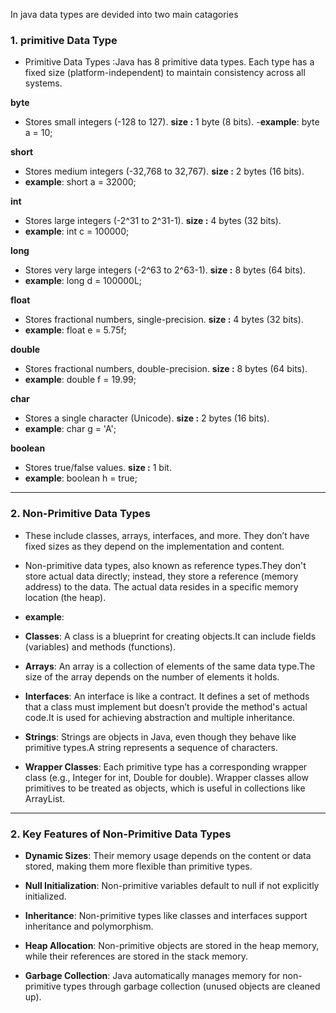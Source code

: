 In java data types are devided into two main catagories
### **1. primitive Data Type**
- Primitive Data Types :Java has 8 primitive data types. Each type has a fixed size (platform-independent) to 
  maintain consistency across all systems.

**byte**             
- Stores small integers (-128 to 127). **size :** 1 byte (8 bits).
-**example**: byte a = 10;

**short**
- Stores medium integers (-32,768 to 32,767). **size :** 2 bytes (16 bits).
- **example**: short a = 32000;

**int**
- Stores large integers (-2^31 to 2^31-1). **size :** 	4 bytes (32 bits).
- **example**: int c = 100000;

**long**
-	Stores very large integers (-2^63 to 2^63-1). **size :** 	8 bytes (64 bits).
-	**example**: long d = 100000L;

**float**
- Stores fractional numbers, single-precision. **size :** 	4 bytes (32 bits).
-	**example**: float e = 5.75f;

**double**
- Stores fractional numbers, double-precision. **size :** 	8 bytes (64 bits).
- **example**: double f = 19.99;

**char**  
- Stores a single character (Unicode). **size :**  2 bytes (16 bits).
- **example**: char g = 'A';

**boolean** 
- Stores true/false values. **size :** 1 bit.
- **example**: boolean h = true;

---

### **2. Non-Primitive Data Types**
- These include classes, arrays, interfaces, and more. They don’t have fixed sizes as they depend on the 
  implementation and content.
- Non-primitive data types, also known as reference types.They don't store actual data directly; instead, they 
  store a reference (memory address) to the data. The actual data resides in a specific memory location (the 
  heap).
  
- **example**:
- **Classes**: A class is a blueprint for creating objects.It can include fields (variables) and methods 
  (functions).
  
- **Arrays**: An array is a collection of elements of the same data type.The size of the array depends on the 
  number of elements it holds.
  
- **Interfaces**: An interface is like a contract. It defines a set of methods that a class must implement but 
  doesn’t provide the method's actual code.It is used for achieving abstraction and multiple inheritance.
  
- **Strings**: Strings are objects in Java, even though they behave like primitive types.A string represents a 
  sequence of characters.
  
- **Wrapper Classes**: Each primitive type has a corresponding wrapper class (e.g., Integer for int, Double for 
  double). Wrapper classes allow primitives to be treated as objects, which is useful in collections like 
  ArrayList.

---

### **2. Key Features of Non-Primitive Data Types**

- **Dynamic Sizes**: Their memory usage depends on the content or data stored, making them more flexible than 
  primitive types.

- **Null Initialization**: Non-primitive variables default to null if not explicitly initialized.

- **Inheritance**: Non-primitive types like classes and interfaces support inheritance and polymorphism.

- **Heap Allocation**: Non-primitive objects are stored in the heap memory, while their references are stored in 
  the stack memory.

- **Garbage Collection**: Java automatically manages memory for non-primitive types through garbage collection 
  (unused objects are cleaned up).  
